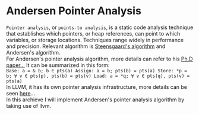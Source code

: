 #  Andersen Pointer Analysis
`Pointer analysis`, or `points-to analysis`, is a static code analysis technique that establishes which pointers, or heap references, can point to which variables, or storage locations. Techniques range widely in performance and precision. Relevant algorithm is [Steensgaard's algorithm](https://en.wikipedia.org/wiki/Steensgaard%27s_algorithm) and Andersen's algorithm.<br>
For Andersen's pointer analysis algorithm, more details can refer to his [Ph.D paper...](https://github.com/lijiansong/clang-llvm-tutorial/blob/master/andersen-pointer-analysis/paper/andersen-thesis94.pdf) It can be summarized in this form:<br>
`Base: a = & b; b ∈ pts(a)
Assign: a = b; pts(b) = pts(a)
Store: *p = b; ∀ v ∈ pts(p), pts(b) = pts(v)
Load: a = *q; ∀ v ∈ pts(q), pts(v) = pts(a)`<br>
In LLVM, it has its own pointer analysis infrastructure, more details can be seen [here](http://llvm.org/docs/AliasAnalysis.html)...<br>
In this archieve I will implement Andersen's pointer analysis algorithm by taking use of llvm.
